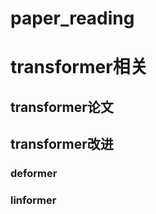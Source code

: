 # paper_reading


# transformer相关
## transformer论文

## transformer改进
### deformer
### linformer
### 



